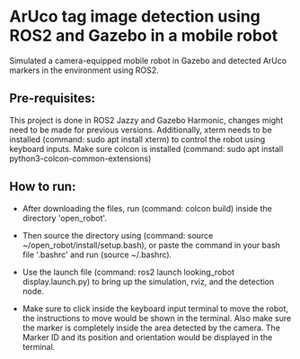 # ArUco tag image detection using ROS2 and Gazebo in a mobile robot
Simulated a camera-equipped mobile robot in Gazebo and detected ArUco markers in the environment using ROS2.

## Pre-requisites:
This project is done in ROS2 Jazzy and Gazebo Harmonic, changes might need to be made for previous versions. Additionally, xterm needs to be installed (command: sudo apt install xterm) to control the robot using keyboard inputs. Make sure colcon is installed (command: sudo apt install python3-colcon-common-extensions)

## How to run:
- After downloading the files, run (command: colcon build) inside the directory 'open_robot'. 

- Then source the directory using (command: source ~/open_robot/install/setup.bash), or paste the command in your bash file '.bashrc' and run (source ~/.bashrc). 

- Use the launch file (command: ros2 launch looking_robot display.launch.py) to bring up the simulation, rviz, and the detection node. 

- Make sure to click inside the keyboard input terminal to move the robot, the instructions to move would be shown in the terminal. Also make sure the marker is completely inside the area detected by the camera. The Marker ID and its position and orientation would be displayed in the terminal.
